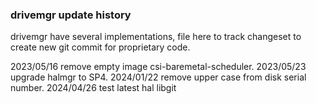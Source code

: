 ### drivemgr update history

drivemgr have several implementations, file here to track changeset to create new
git commit for proprietary code.

2023/05/16  remove empty image csi-baremetal-scheduler.
2023/05/23  upgrade halmgr to SP4.
2024/01/22  remove upper case from disk serial number.
2024/04/26  test latest hal libgit 